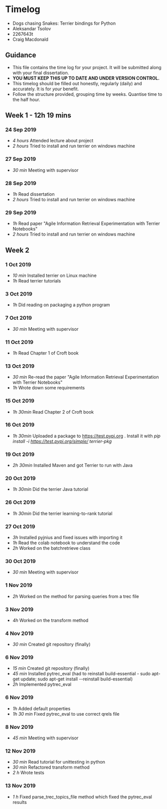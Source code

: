 # Timelog

* Dogs chasing Snakes: Terrier bindings for Python
* Aleksandar Tsolov
* 2267643t
* Craig Macdonald

## Guidance

* This file contains the time log for your project. It will be submitted along with your final dissertation.
* **YOU MUST KEEP THIS UP TO DATE AND UNDER VERSION CONTROL.**
* This timelog should be filled out honestly, regularly (daily) and accurately. It is for *your* benefit.
* Follow the structure provided, grouping time by weeks.  Quantise time to the half hour.

## Week 1 - 12h 19 mins

### 24 Sep 2019

* *4 hours* Attended lecture about project
* *2 hours* Tried to install and run terrier on windows machine

### 27 Sep 2019

* *30 min* Meeting with supervisor

### 28 Sep 2019
* *1h* Read dissertation
* *2 hours* Tried to install and run terrier on windows machine

### 29 Sep 2019
* *1h* Read paper "Agile Information Retrieval Experimentation with Terrier Notebooks"
* *2 hours* Tried to install and run terrier on windows machine

## Week 2

### 1 Oct 2019
* *10 min* Installed terrier on Linux machine
* *1h* Read terrier tutorials

### 3 Oct 2019
* *1h* Did reading on packaging a python program

### 7 Oct 2019
* *30 min* Meeting with supervisor

### 11 Oct 2019
* *1h* Read Chapter 1 of Croft book

### 13 Oct 2019
* *30 min* Re-read the paper "Agile Information Retrieval Experimentation with Terrier Notebooks"
* *1h* Wrote down some requirements

### 15 Oct 2019
* *1h 30min* Read Chapter 2 of Croft book

### 16 Oct 2019
* *1h 30min* Uploaded a package to https://test.pypi.org . Install it with *pip install -i https://test.pypi.org/simple/ terrier-pkg*

### 19 Oct 2019
* *2h 30min* Installed Maven and got Terrier to run with Java

### 20 Oct 2019
* *1h 30min* Did the terrier Java tutorial

### 26 Oct 2019
* *1h 30min* Did the terrier learning-to-rank tutorial

### 27 Oct 2019
* *3h* Installed pyjnius and fixed issues with importing it
* *1h* Read the colab notebook to understand the code
* *2h* Worked on the batchretrieve class

### 30 Oct 2019
* *30 min* Meeting with supervisor

### 1 Nov 2019
* *2h* Worked on the method for parsing queries from a trec file

### 3 Nov 2019
* *4h* Worked on the transform method

### 4 Nov 2019
* *30 min* Created git repository (finally)

### 6 Nov 2019
* *15 min* Created git repository (finally)
* *45 min* Installed pytrec_eval (had to reinstall build-essential - sudo apt-get update; sudo apt-get install --reinstall build-essential)
* *2h* Implemented pytrec_eval

### 6 Nov 2019
* *1h* Added default properties
* *1h 30 min* Fixed pytrec_eval to use correct qrels file

### 8 Nov 2019
* *45 min* Meeting with supervisor

### 12 Nov 2019
* *30 min* Read tutorial for unittesting in python
* *30 min* Refactored transform method
* *2 h* Wrote tests

### 13 Nov 2019
* *1 h* Fixed parse_trec_topics_file method which fixed the pytrec_eval results 
